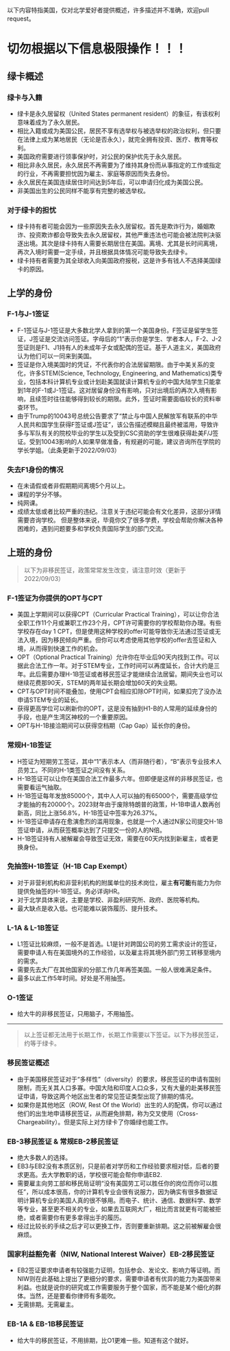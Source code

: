 以下内容特指美国，仅对北学爱好者提供概述，许多描述并不准确，欢迎pull request。
# 切勿根据以下信息极限操作！！！  
## 绿卡概述
### 绿卡与入籍  
- 绿卡是永久居留权（United States permanent resident）的象征，有该权利意味着成为了永久居民。  
- 相比入籍或成为美国公民，居民不享有选举权与被选举权的政治权利，但只要在法律上成为某地居民（无论是否永久），就完全拥有投资、医疗、教育等权利。  
- 美国政府需要进行领事保护时，对公民的保护优先于永久居民。 
- 相比非永久居民，永久居民不再需要为了维持其身份而从事指定的工作或指定的行业，不再需要担忧因为雇主、家庭等原因而失去身份。  
- 永久居民在美国连续居住时间达到5年后，可以申请归化成为美国公民。  
- 非美国出生的公民同样不能享有完整的被选举权。  
### 对于绿卡的担忧  
- 绿卡持有者可能会因为一些原因失去永久居留权。首先是欺诈行为，婚姻欺诈、投资欺诈都会导致失去永久居留权，其他严重违法也可能会被法院判决驱逐出境。其次是绿卡持有人需要长期居住在美国。离境、尤其是长时间离境，再次入境时需要一定手续，并且根据具体情况可能导致失去绿卡。  
- 绿卡持有者需要为其全球收入向美国政府报税，这是许多有钱人不选择美国绿卡的原因。   
## 上学的身份  
### F-1与J-1签证  
- F-1签证与J-1签证是大多数北学人拿到的第一个美国身份。F签证是留学生签证，J签证是交流访问签证。字母后的“1”表示你是学生、学者本人，F-2、J-2签证则是F1、J1持有人的未成年子女或配偶的签证。基于人道主义，美国政府认为他们可以一同来到美国。 
- 签证是你入境美国时的凭证，不代表你的合法居留期限。由于中美关系的变化，许多STEM(Science, Technology, Engineering, and Mathematics)类专业，包括本科计算机专业或计划赴美国就读计算机专业的中国大陆学生只能拿到1年的F-1或J-1签证。这对居留身份没有影响，只对出境后的再次入境有影响，且续签时往往能够得到较长的期限。此外，签证时需要面临较长的资料审查环节。  
- 由于Trump的10043号总统公告要求了“禁止与中国人民解放军有联系的中华人民共和国学生获得F签证或J签证”，该公告描述模糊且最终被滥用，导致许多与军队有关的院校毕业的学生以及受到CSC资助的学生很难获得赴美F/J签证。受到10043影响的人如果早做准备，有规避的可能，建议咨询所在学院的学长学姐。（此条更新于2022/09/03）  
### 失去F1身份的情况  
- 在未请假或者非假期期间离境5个月以上。
- 课程的学分不够。
- 纯网课。
- 成绩太低或者比较严重的违纪。注意关于违纪可能会有文化差异，这部分详情需要咨询学校。
但是整体来说，毕竟你交了很多学费，学校会帮助你解决各种困难的，遇到问题要多和学校负责国际学生的部门交流。

## 上班的身份  
> 以下为非移民签证，政策常常发生改变，请注意时效（更新于2022/09/03）
### F-1签证为你提供的OPT与CPT  
- 美国上学期间可以获得CPT（Curricular Practical Training），可以让你合法全职工作11个月或兼职工作23个月，CPT许可需要你的学校帮助你办理。有些学校存在day 1 CPT，但是使用这种学校的offer可能导致你无法通过签证或无法入境，因为移民倾向严重。但你可以考虑使用其他学校的offer去签证和入境，从而得到快速工作的机会。
- OPT（Optional Practical Training）允许你在毕业后90天内找到工作。可以据此合法工作一年。对于STEM专业，工作时间可以再度延长，合计大约是三年。此后需要办理H-1B签证或者移民签证才能继续合法居留。期间失业也可以继续花费那90天，STEM的两年延长期会增加60天的失业期。  
- CPT与OPT时间不能叠加，使用CPT会相应扣除OPT时间，如果扣完了没办法申请STEM专业的延长。  
- 获得更高学位可以刷新你的OPT，这是没有抽到H1-B的人常用的延续身份的手段，也是产生湾区神校的一个重要原因。  
- OPT与H-1B接洽期间可以获得空档期（Cap Gap）延长你的身份。
### 常规H-1B签证  
- H签证为短期劳工签证，其中“1”表示本人（而非随行者），“B”表示专业技术人员劳工。不同的H-1类签证之间没有关系。
- H-1B签证可以让你在美国合法工作最多六年。但即便是这样的非移民签证，也需要看运气抽取。  
- H-1B签证每年发放85000个，其中人人可以抽的有65000个，需要高级学位才能抽的有20000个。2023财年由于废除特朗普的政策，H-1B申请人数再创新高，同比上涨56.8%，H-1B签证中签率为26.37%。
- H-1B签证申请存在愈演愈烈的滥用现象，也就是一个人通过N家公司提交H-1B签证申请，从而获签概率达到了只提交一份的人的N倍。
- H-1B签证持有人被解雇会导致签证无效，需要在60天内找到新雇主，或者更换身份。
### 免抽签H-1B签证（H-1B Cap Exempt）  
- 对于非营利机构和非营利机构的附属单位的技术岗位，雇主**有可能**有能力为你提供免抽签的H-1B签证。务必详询HR。  
- 对于北学具体来说，主要是学校、非盈利研究所、政府、医院等机构。  
- 最大缺点是收入低。也可能难以装饰履历、提升技术。  
### L-1A & L-1B签证  
- L1签证比较麻烦，一般不是首选。L1是针对跨国公司的劳工需求设计的签证，需要申请人有在美国境外的工作经验，以及雇主将其境外部门劳工转移至境内的需求。
- 需要先去大厂在其他国家的分部工作几年再签美国。一般人很难满足条件。
- 最多以此工作5年时间。好处是不用抽签。
### O-1签证  
- 给大牛的非移民签证，只用脑子，不用抽签。
----  
> 以上签证都无法用于长期工作，长期工作需要以下签证。以下为移民签证，约等于绿卡。
### 移民签证概述
- 由于美国移民签证对于“多样性”（diversity）的要求，移民签证的申请有国别限制，而无关其人口多寡。中国大陆和印度人口众多，又有大量的赴美移民签证申请，导致这两个地区出生者的常见签证类型出现了排期的情况。
- 如果你是其他地区（ROW, Rest Of the World）出生的人的配偶，你可以通过他们的出生地申请移民签证，从而避免排期，称为交叉使用（Cross-Chargeability）。但是实际上对方绿卡了你婚绿也能工作。  
### EB-3移民签证 & 常规EB-2移民签证  
- 绝大多数人的选择。
- EB3与EB2没有本质区别，只是前者对学历和工作经验要求相对低，后者的要求更高。去大学教职的话，学校很可能会帮你申请EB2.
- 需要雇主向劳工部和移民局证明“没有美国劳工可以胜任你的岗位而你可以胜任”，所以成本很高，你的计算机专业会很有说服力，因为确实有很多数据证明计算机专业的美国人真的很不够用。而电子、统计、通信、数据科学、数学等专业，甚至更不相关的专业，如果去互联网大厂，相比而言就更有可能被拒绝，或者需要你有更多拿得出手的履历。
- 经过比较长的手续之后才可以更换工作，否则要重新排期。这之前被解雇会很麻烦。

### 国家利益豁免者（NIW, National Interest Waiver）EB-2移民签证  
- EB2签证要求申请者有较强能力证明，包括参会、发论文、影响力等证明。而NIW则在此基础上提出了更细分的要求，需要申请者有优异的能力为美国带来利益。也就是说你的研究或工作需要服务于整个国家，而不能是某个细化的群体。当然，还是要看你律师有多能吹。  
- 无需排期。无需雇主。

### EB-1A & EB-1B移民签证  
- 给大牛的移民签证，不用排期，比O1更难一些。知道有这个就好。








